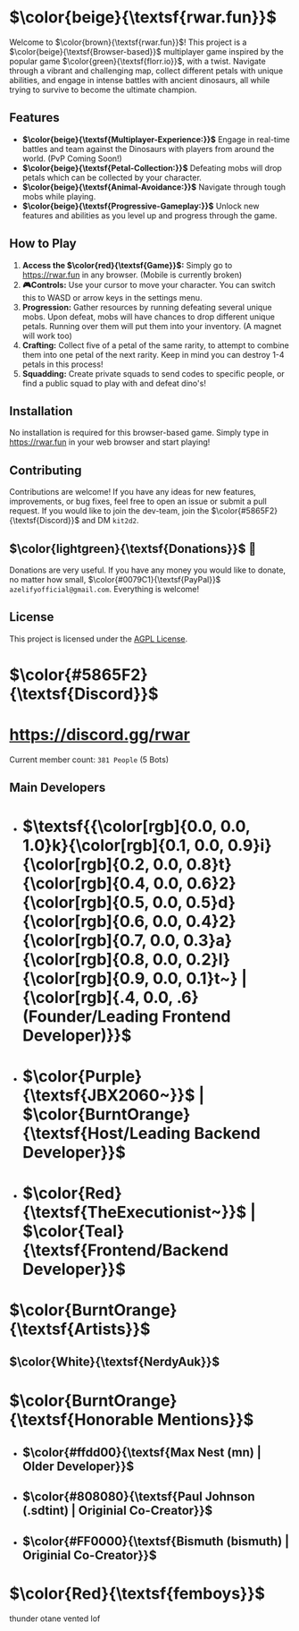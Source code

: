 # **$\color{beige}{\textsf{rwar.fun}}$**

Welcome to $\color{brown}{\textsf{rwar.fun}}$! This project is a $\color{beige}{\textsf{Browser-based}}$ multiplayer game inspired by the popular game $\color{green}{\textsf{florr.io}}$, with a twist. Navigate through a vibrant and challenging map, collect different petals with unique abilities, and engage in intense battles with ancient dinosaurs, all while trying to survive to become the ultimate champion.

## Features
- **$\color{beige}{\textsf{Multiplayer-Experience:}}$** Engage in real-time battles and team against the Dinosaurs with players from around the world. (PvP Coming Soon!)
- **$\color{beige}{\textsf{Petal-Collection:}}$** Defeating mobs will drop petals which can be collected by your character.
- **$\color{beige}{\textsf{Animal-Avoidance:}}$** Navigate through tough mobs while playing.
- **$\color{beige}{\textsf{Progressive-Gameplay:}}$** Unlock new features and abilities as you level up and progress through the game.

## How to Play
1. **Access the $\color{red}{\textsf{Game}}$:** Simply go to https://rwar.fun in any browser. (Mobile is currently broken)
2. **🎮Controls:** Use your cursor to move your character. You can switch this to WASD or arrow keys in the settings menu.
3. **Progression:** Gather resources by running defeating several unique mobs. Upon defeat, mobs will have chances to drop different unique petals. Running over them will put them into your inventory. (A magnet will work too)
4. **Crafting:** Collect five of a petal of the same rarity, to attempt to combine them into one petal of the next rarity. Keep in mind you can destroy 1-4 petals in this process!
5. **Squadding:** Create private squads to send codes to specific people, or find a public squad to play with and defeat dino's!

## Installation
No installation is required for this browser-based game. Simply type in https://rwar.fun in your web browser and start playing!

## Contributing
Contributions are welcome! If you have any ideas for new features, improvements, or bug fixes, feel free to open an issue or submit a pull request. If you would like to join the dev-team, join the $\color{#5865F2}{\textsf{Discord}}$ and DM `kit2d2`.

## $\color{lightgreen}{\textsf{Donations}}$ 💸
Donations are very useful. If you have any money you would like to donate, no matter how small, $\color{#0079C1}{\textsf{PayPal}}$ `azelifyofficial@gmail.com`. Everything is welcome!

## License
This project is licensed under the [AGPL License](LICENSE).

# $\color{#5865F2}{\textsf{Discord}}$
# **https://discord.gg/rwar**
Current member count: `381 People` (5 Bots)

## Main Developers

- # **$\textsf{{\color[rgb]{0.0, 0.0, 1.0}k}{\color[rgb]{0.1, 0.0, 0.9}i}{\color[rgb]{0.2, 0.0, 0.8}t}{\color[rgb]{0.4, 0.0, 0.6}2}{\color[rgb]{0.5, 0.0, 0.5}d}{\color[rgb]{0.6, 0.0, 0.4}2}{\color[rgb]{0.7, 0.0, 0.3}a}{\color[rgb]{0.8, 0.0, 0.2}l}{\color[rgb]{0.9, 0.0, 0.1}t~} | {\color[rgb]{.4, 0.0, .6}(Founder/Leading Frontend Developer)}}$**
- # **$\color{Purple}{\textsf{JBX2060~}}$ | $\color{BurntOrange}{\textsf{Host/Leading Backend Developer}}$**
- # **$\color{Red}{\textsf{TheExecutionist~}}$ | $\color{Teal}{\textsf{Frontend/Backend Developer}}$**

# $\color{BurntOrange}{\textsf{Artists}}$
## $\color{White}{\textsf{NerdyAuk}}$

# $\color{BurntOrange}{\textsf{Honorable Mentions}}$

- ## $\color{#ffdd00}{\textsf{Max Nest (mn) | Older Developer}}$
- ## $\color{#808080}{\textsf{Paul Johnson (.sdtint) | Originial Co-Creator}}$
- ## $\color{#FF0000}{\textsf{Bismuth (bismuth) | Originial Co-Creator}}$

# $\color{Red}{\textsf{femboys}}$
thunder
otane
vented
lof

